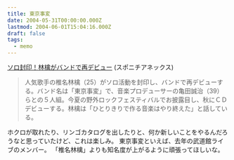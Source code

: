 ```yaml
---
title: 東京事変
date: 2004-05-31T00:00:00.000Z
lastmod: 2004-06-01T15:04:16.000Z
draft: false
tags:
  - memo
---
```


[ソロ封印！林檎がバンドで再デビュー](http://www.sponichi.co.jp/entertainment/kiji/2004/05/31/02.html) (スポニチアネックス)

> 人気歌手の椎名林檎（25）がソロ活動を封印し、バンドで再デビューする。バンド名は「東京事変」で、音楽プロデューサーの亀田誠治（39）らとの５人組。今夏の野外ロックフェスティバルでお披露目し、秋にＣＤデビューする。林檎は「ひとりきりで作る音楽はやり終えた」と話している。

ホクロが取れたり、リンゴカタログを出したりと、何か新しいことをやるんだろうなと思っていたけど、これは楽しみ。 東京事変といえば、去年の武道館ライブのメンバー。 「椎名林檎」よりも知名度が上がるように頑張ってほしいな。
